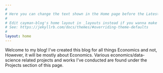 ```yaml
---
#
# Here you can change the text shown in the Home page before the Latest Posts section.
#
# Edit cayman-blog's home layout in _layouts instead if you wanna make some changes
# See: https://jekyllrb.com/docs/themes/#overriding-theme-defaults
#
layout: home
---
```


Welcome to my blog! I've created this blog for all things Economics and not, However, it will be mostly about Economics. Various economics/data-science related projects and works I've conducted are found under the Projects section of this page.

